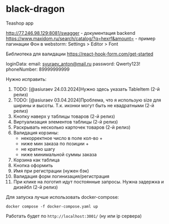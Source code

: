 # black-dragon
Teashop app

http://77.246.98.129:8081/swagger - документация backend
https://www.maxidom.ru/search/catalog/?q=hexrf&amount= - пример пагинации
Фон в webstorm: Settings > Editor > Font

Библиотека для валидации https://react-hook-form.com/get-started

loginData:
email: syuraev_anton@mail.ru
password: Qwerty123!
phoneNumber: 89999999999

Нужно исправить:
1) TODO: [@asiuraev 24.03.2024]Нужно здесь указать TableItem (2-й релиз)
2) TODO: [@asiuraev 03.04.2024]Проблема, что я использую size для ширины и высоты. Т.к. иконки могут быть не квадратными (2-й релиз)
3) Кнопку наверх у таблицы товаров (2-й релиз)
4) Виртуализация элементов таблицы (2-й релиз)
5) Раскрывать несколько карточек товаров (2-й релиз)
6) Валидация корзины:
   - некорректное число в поле кол-во +
   - ниже мин заказа по позиции +
   - не кратно шагу
   - ниже минимальной суммы заказа
7) Корзина как таблица
8) Кнопка оформить
9) Имя при регистрации (нужен бэк)
10) Валидация форм логинизация/регистрация
11) При клике на логотип идут постоянные запросы. Нужна задержка и дизейбл (2-й релиз)

Для запуска лучше использовать docker-compose:

```shell
docker compose -f docker-compose.yaml up
```

Работать будет по ```http://localhost:3001/``` (ну или ip сервера)
